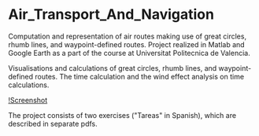 # Air_Transport_And_Navigation
Computation and representation of air routes making use of great circles, rhumb lines, and waypoint-defined routes. Project realized in Matlab and Google Earth as a part of the course at Universitat Politecnica de Valencia.

Visualisations and calculations of great circles, rhumb lines, and waypoint-defined routes. The time calculation and the wind effect analysis on time calculations.

[!Screenshot](Tarea1/TAREA1/Maps/allroutes12.jpg)

The project consists of two exercises ("Tareas" in Spanish), which are described in separate pdfs.
